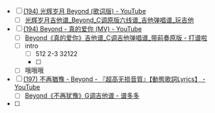 - [ ] [(194) 光辉岁月 Beyond (歌词版) - YouTube](https://www.youtube.com/watch?v=HyChySXLyPk)
	- [ ] [光辉岁月吉他谱_Beyond_C调原版六线谱_吉他弹唱谱_玩吉他](https://www.wanjita.com/jita-3352.html)
- [ ] [(194) Beyond - 真的爱你 (MV) - YouTube](https://www.youtube.com/watch?v=CtRQVrhg1HY)
	- [ ] [Beyond《真的爱你》吉他谱_C调吉他弹唱谱_带前奏原版 - 打谱啦](https://www.dapula.com/show/13264.html)
	- [ ] intro
		- [ ] 512 2-3 32122
		- [ ] 
	- [ ] 哦哦哦
- [ ] [(197) 不再猶豫 - Beyond - 『超高无损音質』【動態歌詞Lyrics】 - YouTube](https://www.youtube.com/watch?v=CFuJ5UGUlS8)
	- [ ] [Beyond《不再犹豫》G调吉他谱 - 谱多多](https://puduoduo123.com/43146.html)
- [ ] 